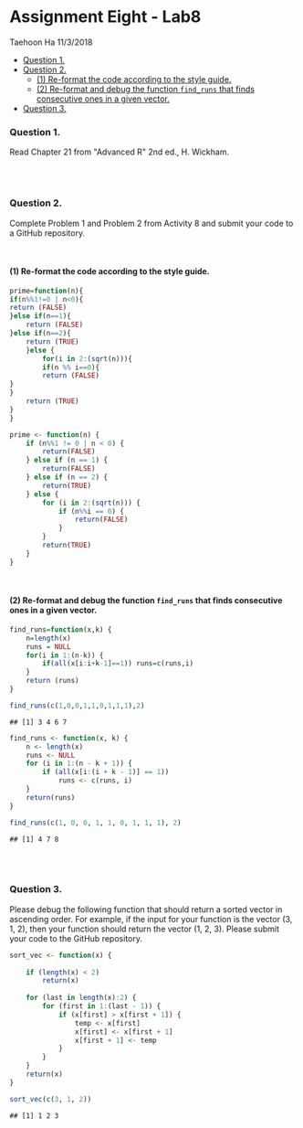 Assignment Eight - Lab8
================
Taehoon Ha
11/3/2018

-   [Question 1.](#question-1)
-   [Question 2.](#question-2)
    -   [(1) Re-format the code according to the style guide.](#re-format-the-code-according-to-the-style-guide.)
    -   [(2) Re-format and debug the function `find_runs` that finds consecutive ones in a given vector.](#re-format-and-debug-the-function-find_runs-that-finds-consecutive-ones-in-a-given-vector.)
-   [Question 3.](#question-3)

### Question 1.

Read Chapter 21 from "Advanced R" 2nd ed., H. Wickham.

<br><br>

### Question 2.

Complete Problem 1 and Problem 2 from Activity 8 and submit your code to a GitHub repository.

<br>

#### (1) Re-format the code according to the style guide.

``` r
prime=function(n){ 
if(n%%1!=0 | n<0){ 
return (FALSE)
}else if(n==1){
    return (FALSE)
}else if(n==2){
    return (TRUE)
    }else {
        for(i in 2:(sqrt(n))){
        if(n %% i==0){
        return (FALSE)
}
}
    return (TRUE)
}
}
```

``` r
prime <- function(n) {
    if (n%%1 != 0 | n < 0) {
        return(FALSE)
    } else if (n == 1) {
        return(FALSE)
    } else if (n == 2) {
        return(TRUE)
    } else {
        for (i in 2:(sqrt(n))) {
            if (n%%i == 0) {
                return(FALSE)
            }
        }
        return(TRUE)
    }
}
```

<br>

#### (2) Re-format and debug the function `find_runs` that finds consecutive ones in a given vector.

``` r
find_runs=function(x,k) {
    n=length(x)
    runs = NULL
    for(i in 1:(n-k)) {
        if(all(x[i:i+k-1]==1)) runs=c(runs,i) 
    }
    return (runs) 
}

find_runs(c(1,0,0,1,1,0,1,1,1),2)
```

    ## [1] 3 4 6 7

``` r
find_runs <- function(x, k) {
    n <- length(x)
    runs <- NULL
    for (i in 1:(n - k + 1)) {
        if (all(x[i:(i + k - 1)] == 1)) 
            runs <- c(runs, i)
    }
    return(runs)
}

find_runs(c(1, 0, 0, 1, 1, 0, 1, 1, 1), 2)
```

    ## [1] 4 7 8

<br><br>

### Question 3.

Please debug the following function that should return a sorted vector in ascending order. For example, if the input for your function is the vector (3, 1, 2), then your function should return the vector (1, 2, 3). Please submit your code to the GitHub repository.

``` r
sort_vec <- function(x) {
    
    if (length(x) < 2) 
        return(x)
    
    for (last in length(x):2) {
        for (first in 1:(last - 1)) {
            if (x[first] > x[first + 1]) {
                temp <- x[first]
                x[first] <- x[first + 1]
                x[first + 1] <- temp
            }
        }
    }
    return(x)
}

sort_vec(c(3, 1, 2))
```

    ## [1] 1 2 3
